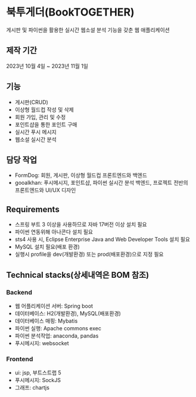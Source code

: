 # 북투게더(BookTOGETHER)
게시판 및 파이썬을 활용한 실시간 웹소설 분석 기능을 갖춘 웹 애플리케이션

## 제작 기간
2023년 10월 4일 ~ 2023년 11월 1일

## 기능
* 게시판(CRUD)
* 이상형 월드컵 작성 및 삭제
* 회원 가입, 관리 및 수정
* 포인트샵을 통한 포인트 구매
* 실시간 푸시 메시지
* 웹소설 실시간 분석

## 담당 작업
* FormDog: 회원, 게시판, 이상형 월드컵 프론트엔드와 백엔드
* gooalkhan: 푸시메시지, 포인트샵, 파이썬 실시간 분석 백엔드, 프로젝트 전반의 프론트엔드와 UI/UX 디자인

## Requirements
* 스프링 부트 3 이상을 사용하므로 자바 17버전 이상 설치 필요
* 파이썬 연동위해 아나콘다 설치 필요
* sts4 사용 시, Eclipse Enterprise Java and Web Developer Tools 설치 필요
* MySQL 설치 필요(배포 환경)
* 실행시 profile을 dev(개발환경) 또는 prod(배포환경)으로 지정 필요

## Technical stacks(상세내역은 BOM 참조)

### Backend
* 웹 어플리케이션 서버: Spring boot
* 데이터베이스: H2(개발환경), MySQL(배포환경)
* 데이터베이스 매핑: Mybatis
* 파이썬 실행: Apache commons exec
* 파이썬 분석작업: anaconda, pandas
* 푸시메시지: websocket

### Frontend
* ui: jsp, 부트스트랩 5
* 푸시메시지: SockJS
* 그래프: chartjs
